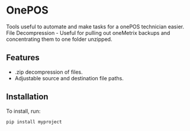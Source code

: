 # OnePOS
Tools useful to automate and make tasks for a onePOS technician easier.
<br>File Decompression - Useful for pulling out oneMetrix backups and concentrating them to one folder unzipped.
## Features
- .zip decompression of files.
- Adjustable source and destination file paths.

## Installation
To install, run:
```python
pip install myproject
